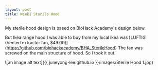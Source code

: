 ```yaml
---
layout: post
title: Week1 Sterile Hood
---
```


My sterile hood design is based on BioHack Academy's design below.

But Ikea range hood I was able to buy from my local ikea was [LUFTIG (Vented extractor fan, $49.00)] (https://github.com/biohackacademy/BHA_SterileHood)
The fan was screwed on the main structure of hood. So I took it out.


![an image alt text]({{ juneyong-lee.github.io }}/images/Sterile Hood 1.jpg)
